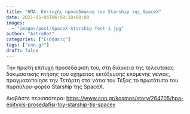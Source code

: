 ```yaml
---
title: "ΗΠΑ: Επιτυχής προσεδάφιση του Starship της SpaceX"
date: 2021-05-06T06:09:10+00:00
images:
  - "images/post/SpaceX-Starship-Test-1.jpg"
author: "AstroBot"
categories: ["Ειδήσεις"]
tags: ["cnn.gr"]
draft: false
---
```


Την πρώτη επιτυχή προσεδάφιση του, στη διάρκεια της τελευταίας δοκιμαστικής πτήσης του οχήματος εκτόξευσης επόμενης γενιάς, πραγματοποίησε την Τετάρτη στα νότια του Τέξας το πρωτότυπο του πυραύλου-φορέα Starship της SpaceX.

Διαβάστε περισσότερα: https://www.cnn.gr/kosmos/story/264705/hpa-epityxis-prosedafisi-toy-starship-tis-spacex

